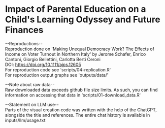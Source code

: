 # Impact of Parental Education on a Child's Learning Odyssey and Future Finances


--Reproductions--  
Reproduction done on 'Making Unequal Democracy Work? The Effects of Income on Voter Turnout in Northern Italy' by Jerome Schafer, Enrico Cantoni, Giorgio Bellettini, Carlotta Berti Ceroni  
DOI: https://doi.org/10.1111/ajps.12605  
For reproduction code see 'scripts/04-replication.R'  
For reproduction output graphs see 'outputs/data/'

--Note about raw data--  
Raw downloaded data exceeds github file size limits. As such, you can find information on accessing that data in 'scripts/01-download_data.R'

--Statement on LLM use--  
Parts of the visual creation code was written with the help of the ChatGPT, alongside the title and references. The entire chat history is available in inputs/llm/usage.txt
